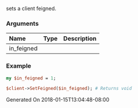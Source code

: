 sets a client feigned.
### Arguments
**Name**|**Type**|**Description**
:---|:---|:---
in_feigned||

### Example

```perl
my $in_feigned = 1;

$client->SetFeigned($in_feigned); # Returns void
```


Generated On 2018-01-15T13:04:48-08:00